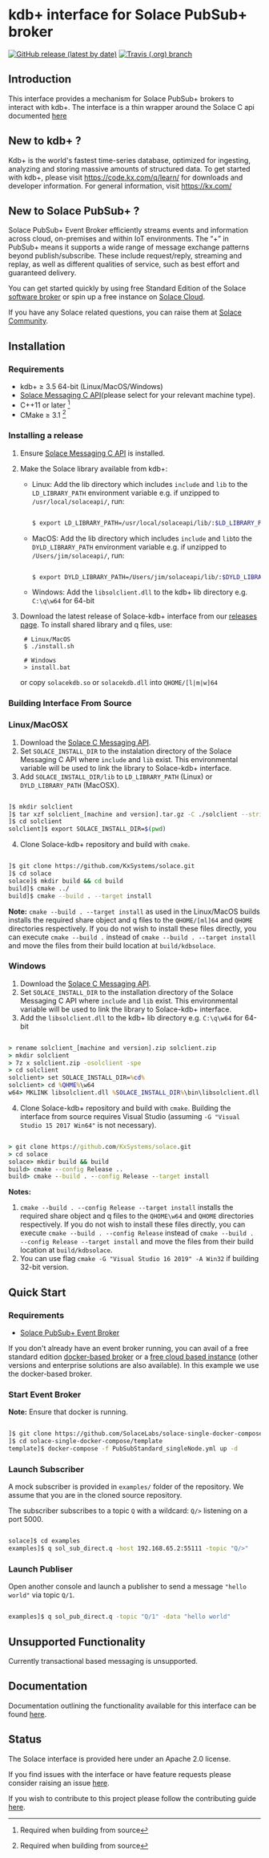 
# kdb+ interface for Solace PubSub+ broker

[![GitHub release (latest by date)](https://img.shields.io/github/v/release/kxsystems/solace?include_prereleases)](https://github.com/kxsystems/solace/releases) [![Travis (.org) branch](https://img.shields.io/travis/kxsystems/solace/master?label=travis%20build)](https://travis-ci.org/kxsystems/solace/branches)

## Introduction

This interface provides a mechanism for Solace PubSub+ brokers to interact with kdb+. The interface is a thin wrapper around the Solace C api documented [here](https://docs.solace.com/API-Developer-Online-Ref-Documentation/c/index.html)

## New to kdb+ ?

Kdb+ is the world's fastest time-series database, optimized for ingesting, analyzing and storing massive amounts of structured data. To get started with kdb+, please visit https://code.kx.com/q/learn/ for downloads and developer information. For general information, visit https://kx.com/

## New to Solace PubSub+ ?

Solace PubSub+ Event Broker efficiently streams events and information across cloud, on-premises and within IoT environments. The “+” in PubSub+ means it supports a wide range of message exchange patterns beyond publish/subscribe. These include request/reply, streaming and replay, as well as different qualities of service, such as best effort and guaranteed delivery.

You can get started quickly by using free Standard Edition of the Solace [software broker](https://solace.com/products/event-broker/software/) or spin up a free instance on [Solace Cloud](https://console.solace.cloud/login/new-account).

If you have any Solace related questions, you can raise them at [Solace Community](https://solace.community/).

## Installation

### Requirements

- kdb+ ≥ 3.5 64-bit (Linux/MacOS/Windows)
- [Solace Messaging C API](https://solace.com/downloads/)(please select for your relevant machine type).
- C++11 or later [^1] 
- CMake ≥ 3.1 [^1]

[^1]: Required when building from source

### Installing a release

1. Ensure [Solace Messaging C API](https://solace.com/downloads/?fwp_downloads_types=messaging-apis-and-protocols) is installed.
2. Make the Solace library available from kdb+:
   - Linux: Add the lib directory which includes `include` and `lib` to the `LD_LIBRARY_PATH` environment variable e.g. if unzipped to `/usr/local/solaceapi/`, run:
        ```bash

        $ export LD_LIBRARY_PATH=/usr/local/solaceapi/lib/:$LD_LIBRARY_PATH
        
        ```
   - MacOS: Add the lib directory which includes `include` and `lib`to the `DYLD_LIBRARY_PATH` environment variable e.g. if unzipped to `/Users/jim/solaceapi/`, run:
        ```bash

        $ export DYLD_LIBRARY_PATH=/Users/jim/solaceapi/lib/:$DYLD_LIBRARY_PATH
      
        ```
   - Windows: Add the `libsolclient.dll` to the kdb+ lib directory e.g. `C:\q\w64` for 64-bit
  
3. Download the latest release of Solace-kdb+ interface from our [releases page](https://github.com/KxSystems/solaceses). To install shared library and q files, use:

        # Linux/MacOS
        $ ./install.sh

        # Windows
        > install.bat

    or copy `solacekdb.so` or `solacekdb.dll` into `QHOME/[l|m|w]64`

### Building Interface From Source

### Linux/MacOSX

1. Download the [Solace C Messaging API](https://solace.com/downloads/?fwp_downloads_types=messaging-apis-and-protocols).
2. Set `SOLACE_INSTALL_DIR` to the instalation directory of the Solace Messaging C API where `include` and `lib` exist. This environmental variable will be used to link the library to Solace-kdb+ interface.
3. Add `SOLACE_INSTALL_DIR/lib` to `LD_LIBRARY_PATH` (Linux) or `DYLD_LIBRARY_PATH` (MacOSX).

```bash

]$ mkdir solclient
]$ tar xzf solclient_[machine and version].tar.gz -C ./solclient --strip-components=1
]$ cd solclient
solclient]$ export SOLACE_INSTALL_DIR=$(pwd)

```

4. Clone Solace-kdb+ repository and build with `cmake`.

```bash

]$ git clone https://github.com/KxSystems/solace.git
]$ cd solace
solace]$ mkdir build && cd build
build]$ cmake ../
build]$ cmake --build . --target install

```

**Note:** `cmake --build . --target install` as used in the Linux/MacOS builds installs the required share object and q files to the `QHOME/[ml]64` and `QHOME` directories respectively. If you do not wish to install these files directly, you can execute `cmake --build .` instead of `cmake --build . --target install` and move the files from their build location at `build/kdbsolace`.

### Windows

1. Download the [Solace C Messaging API](https://solace.com/downloads/?fwp_downloads_types=messaging-apis-and-protocols).
2. Set `SOLACE_INSTALL_DIR` to the installation directory of the Solace Messaging C API where `include` and `lib` exist. This environmental variable will be used to link the library to Solace-kdb+ interface.
3. Add the `libsolclient.dll` to the kdb+ lib directory e.g. `C:\q\w64` for 64-bit

```bat

> rename solclient_[machine and version].zip solclient.zip
> mkdir solclient
> 7z x solclient.zip -osolclient -spe
> cd solclient
solclient> set SOLACE_INSTALL_DIR=%cd%
solclient> cd %QHME%\w64
w64> MKLINK libsolclient.dll %SOLACE_INSTALL_DIR%\bin\libsolclient.dll

```

4. Clone Solace-kdb+ repository and build with `cmake`. Building the interface from source requires Visual Studio (assuming `-G "Visual Studio 15 2017 Win64"` is not necessary).

```bat

> git clone https://github.com/KxSystems/solace.git
> cd solace
solace> mkdir build && build
build> cmake --config Release ..
build> cmake --build . --config Release --target install

```

**Notes:** 

1. `cmake --build . --config Release --target install` installs the required share object and q files to the `QHOME\w64` and `QHOME` directories respectively. If you do not wish to install these files directly, you can execute `cmake --build . --config Release` instead of `cmake --build . --config Release --target install` and move the files from their build location at `build/kdbsolace`.
2. You can use flag `cmake -G "Visual Studio 16 2019" -A Win32` if building 32-bit version.

## Quick Start

### Requirements

- [Solace PubSub+ Event Broker](https://solace.com/products/event-broker/)

If you don't already have an event broker running, you can avail of a free standard edition [docker-based broker](https://github.com/SolaceLabs/solace-single-docker-compose) or a [free cloud based instance](https://console.solace.cloud/login/new-account) (other versions and enterprise solutions are also available). In this example we use the docker-based broker.

### Start Event Broker

**Note:** Ensure that docker is running.

```bash

]$ git clone https://github.com/SolaceLabs/solace-single-docker-compose.git
]$ cd solace-single-docker-compose/template
template]$ docker-compose -f PubSubStandard_singleNode.yml up -d

```

### Launch Subscriber

A mock subscriber is provided in `examples/` folder of the repository. We assume that you are in the cloned source repository.

The subscriber subscribes to a topic `Q` with a wildcard: `Q/>` listening on a port 5000.

```bash

solace]$ cd examples
examples]$ q sol_sub_direct.q -host 192.168.65.2:55111 -topic "Q/>"

```

### Launch Publiser

Open another console and launch a publisher to send a message `"hello world"` via topic `Q/1`.

```bash

examples]$ q sol_pub_direct.q -topic "Q/1" -data "hello world"

```

## Unsupported Functionality

Currently transactional based messaging is unsupported.

## Documentation

Documentation outlining the functionality available for this interface can be found [here](https://code.kx.com/q/interfaces/solace).

## Status

The Solace interface is provided here under an Apache 2.0 license.

If you find issues with the interface or have feature requests please consider raising an issue [here](https://github.com/KxSystems/solace/issues).

If you wish to contribute to this project please follow the contributing guide [here](CONTRIBUTING.md).
